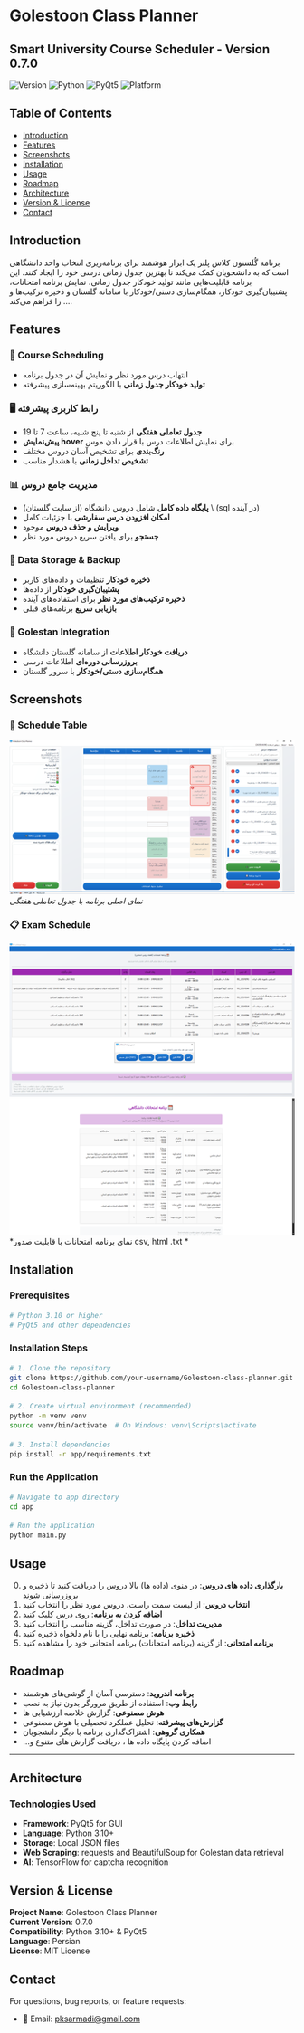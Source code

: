 # Golestoon Class Planner
## Smart University Course Scheduler - Version 0.7.0

![Version](https://img.shields.io/badge/version-0.7.0-blue.svg)
![Python](https://img.shields.io/badge/python-3.10+-green.svg)
![PyQt5](https://img.shields.io/badge/PyQt5-5.15+-orange.svg)
![Platform](https://img.shields.io/badge/platform-Windows-lightgrey.svg)

## Table of Contents
- [Introduction](#introduction)
- [Features](#features)
- [Screenshots](#screenshots)
- [Installation](#installation)
- [Usage](#usage)
- [Roadmap](#roadmap)
- [Architecture](#architecture)
- [Version & License](#version--license)
- [Contact](#contact)

## Introduction

برنامه گُلستون کلاس پلنر یک ابزار هوشمند برای برنامه‌ریزی انتخاب واحد دانشگاهی است که به دانشجویان کمک می‌کند تا بهترین جدول زمانی درسی خود را ایجاد کنند. این برنامه قابلیت‌هایی مانند تولید خودکار جدول زمانی، نمایش برنامه امتحانات، پشتیبان‌گیری خودکار، همگام‌سازی دستی/خودکار با سامانه گلستان و ذخیره ترکیب‌ها و ... را فراهم می‌کند. 

## Features

### 📅 Course Scheduling
- انتهاب درس مورد نظر و نمایش آن در جدول برنامه
- **تولید خودکار جدول زمانی** با الگوریتم بهینه‌سازی پیشرفته


### 🖥️ رابط کاربری پیشرفته
- **جدول تعاملی هفتگی** از شنبه تا پنج شنیه، ساعت 7 تا 19
- **پیش‌نمایش hover** برای نمایش اطلاعات درس با قرار دادن موس
- **رنگ‌بندی** برای تشخیص آسان دروس مختلف
- **تشخیص تداخل زمانی** با هشدار مناسب

### 📊 مدیریت جامع دروس
- **پایگاه داده کامل** شامل دروس دانشگاه (از سایت گلستان) \ (sql در آینده)
- **امکان افزودن درس سفارشی** با جزئیات کامل
- **ویرایش و حذف دروس** موجود
- **جستجو** برای یافتن سریع دروس مورد نظر

### 💾 Data Storage & Backup
- **ذخیره خودکار** تنظیمات و داده‌های کاربر
- **پشتیبان‌گیری خودکار** از داده‌ها
- **ذخیره ترکیب‌های مورد نظر** برای استفاده‌های آینده
- **بازیابی سریع** برنامه‌های قبلی

### 🔗 Golestan Integration
- **دریافت خودکار اطلاعات** از سامانه گلستان دانشگاه
- **بروزرسانی دوره‌ای** اطلاعات درسی
- **همگام‌سازی دستی/خودکار** با سرور گلستان

## Screenshots

### 📅 Schedule Table
![Schedule Table](0-schedule_table.png)
*نمای اصلی برنامه با جدول تعاملی هفتگی*

### 📋 Exam Schedule
![Exam Schedule](1-exam.png)
![Exam Html Schedule](2-html.png)
*نمای برنامه امتحانات با قابلیت صدور csv, html .txt *

## Installation

### Prerequisites
```bash
# Python 3.10 or higher
# PyQt5 and other dependencies
```

### Installation Steps
```bash
# 1. Clone the repository
git clone https://github.com/your-username/Golestoon-class-planner.git
cd Golestoon-class-planner

# 2. Create virtual environment (recommended)
python -m venv venv
source venv/bin/activate  # On Windows: venv\Scripts\activate

# 3. Install dependencies
pip install -r app/requirements.txt
```

### Run the Application
```bash
# Navigate to app directory
cd app

# Run the application
python main.py
```

## Usage
0. **بارگذاری داده های دروس**: در منوی (داده ها) بالا دروس را دریافت کنید تا ذخیره و بروزرسانی شوند
1. **انتخاب دروس**: از لیست سمت راست، دروس مورد نظر را انتخاب کنید
2. **اضافه کردن به برنامه**: روی درس کلیک کنید
3. **مدیریت تداخل**: در صورت تداخل، گزینه مناسب را انتخاب کنید
4. **ذخیره برنامه**: برنامه نهایی را با نام دلخواه ذخیره کنید
5. **برنامه امتحانی**: از گزینه (برنامه امتحانات) برنامه امتحانی خود را مشاهده کنید

## Roadmap

- **برنامه اندروید**: دسترسی آسان از گوشی‌های هوشمند
- **رابط وب**: استفاده از طریق مرورگر بدون نیاز به نصب
- **هوش مصنوعی**: گزارش خلاصه ارزشیابی ها
- **گزارش‌های پیشرفته**: تحلیل عملکرد تحصیلی با هوش مصنوعی
- **همکاری گروهی**: اشتراک‌گذاری برنامه با دیگر دانشجویان
- ...اضافه کردن پایگاه داده ها ، دریافت گزارش های متنوع  و
---
## Architecture

### Technologies Used
- **Framework**: PyQt5 for GUI
- **Language**: Python 3.10+
- **Storage**: Local JSON files
- **Web Scraping**: requests and BeautifulSoup for Golestan data retrieval
- **AI**: TensorFlow for captcha recognition

## Version & License

**Project Name**: Golestoon Class Planner  
**Current Version**: 0.7.0  
**Compatibility**: Python 3.10+ & PyQt5  
**Language**: Persian  
**License**: MIT License  

## Contact

For questions, bug reports, or feature requests:
- 📧 Email: pksarmadi@gmail.com

